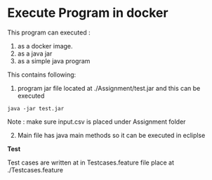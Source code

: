 Execute Program in docker
=====

This program can executed :
1) as a docker image.
2) as a java jar
3) as a simple java program

This contains following:
1) program jar file located at ./Assignment/test.jar and this can be executed

```
java -jar test.jar
```

Note : make sure input.csv is placed under Assignment folder

2) Main file has java main methods so it can be executed in ecliplse

**Test**

Test cases are written at in Testcases.feature file place at ./Testcases.feature
